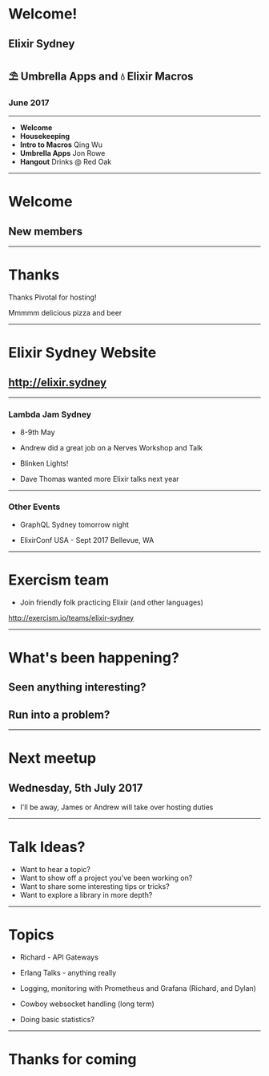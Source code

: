 # Welcome!
## Elixir Sydney
## ⛱ Umbrella Apps and 💧 Elixir Macros
### June 2017

---
* **Welcome**
* **Housekeeping**
* **Intro to Macros** Qing Wu
* **Umbrella Apps** Jon Rowe
* **Hangout** Drinks @ Red Oak

---
# Welcome
## New members

---
# Thanks

Thanks Pivotal for hosting!

Mmmmm delicious pizza and beer

---
# Elixir Sydney Website

## http://elixir.sydney

---
### Lambda Jam Sydney

- 8-9th May
- Andrew did a great job on a Nerves Workshop and Talk
- Blinken Lights!

- Dave Thomas wanted more Elixir talks next year

---
### Other Events

- GraphQL Sydney tomorrow night

- ElixirConf USA - Sept 2017 Bellevue, WA

---

# Exercism team

- Join friendly folk practicing Elixir (and other languages)

http://exercism.io/teams/elixir-sydney

---
# What's been happening?

## Seen anything interesting?

## Run into a problem?


---
# Next meetup

## Wednesday, 5th July 2017

- I'll be away, James or Andrew will take over hosting duties

---
# Talk Ideas?

- Want to hear a topic?
- Want to show off a project you've been working on?
- Want to share some interesting tips or tricks?
- Want to explore a library in more depth?

---
# Topics

- Richard - API Gateways
- Erlang Talks - anything really

- Logging, monitoring with Prometheus and Grafana (Richard, and Dylan)
- Cowboy websocket handling (long term)
- Doing basic statistics?

---
# Thanks for coming
